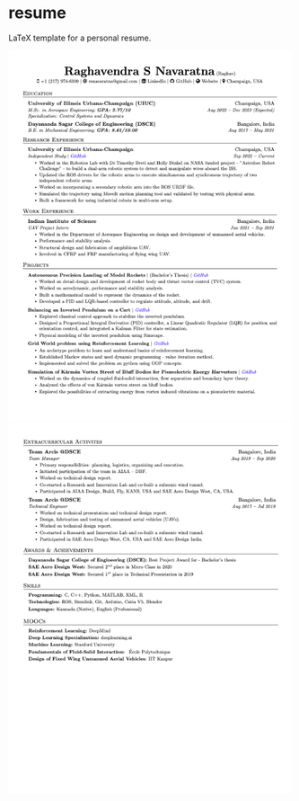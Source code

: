 # resume
LaTeX template for a personal resume.

![Screenshot](Screenshot.png)
![Screenshot](Screenshot2.png)